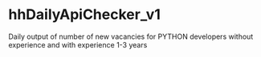 # hhDailyApiChecker_v1
Daily output of number of new vacancies for PYTHON developers without experience and with experience 1-3 years
